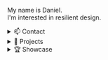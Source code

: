 My name is Daniel. </br>
I'm interested in resilient design.

<!--

📫 Contact</br>
&emsp; &emsp; email: tabcat00@proton.me</br>
&emsp; &emsp; matrix: [@tabcat00:matrix.org](https://matrix.to/#/@tabcat00:matrix.org)

📐 Projects</br>
&emsp; &emsp; Active</br>
&emsp; &emsp; &emsp; &#8226; [opal](https://github.com/cypsela/opal) - peer-to-peer, collaborative states using merkle-crdts</br>
&emsp; &emsp; Icebox</br>
&emsp; &emsp; &emsp; &#8226; [zzzync](https://github.com/tabcat/zzzync) - sync with peers that have gone to sleep Zzz</br>
&emsp; &emsp; &emsp; &#8226; [sailplane-web](https://github.com/cypsela/sailplane-web) - collaborative p2p file manager in the browser</br>

🏆 Showcase</br>
&emsp; &emsp; [HackFS 2022 Storage Wizard](https://ethglobal.com/showcase/zzzync-xk96u) 🧙‍♂️</br>
&emsp; &emsp; [HackFS 2020 Finalist](https://ethglobal.com/showcase/sailplane-web-gnxxe) 🏁

-->

<details>
  <summary>📫 Contact</summary>
  
  &emsp; &emsp; email: tabcat00@proton.me</br>
  &emsp; &emsp; matrix: [@tabcat00:matrix.org](https://matrix.to/#/@tabcat00:matrix.org)
</details>

<details>
  <summary>📐 Projects</summary>
  
  &emsp; &emsp; Active</br>
  &emsp; &emsp; &emsp; &#8226; [opal](https://github.com/cypsela/opal) - peer-to-peer, collaborative states using merkle-crdts</br>
  &emsp; &emsp; Icebox</br>
  &emsp; &emsp; &emsp; &#8226; [zzzync](https://github.com/tabcat/zzzync) - sync with peers that have gone to sleep Zzz</br>
  &emsp; &emsp; &emsp; &#8226; [sailplane-web](https://github.com/cypsela/sailplane-web) - collaborative p2p file manager in the browser</br>
</details>

<details>
  <summary>🏆 Showcase</summary>
  
  &emsp; &emsp; [HackFS 2022 Storage Wizard](https://ethglobal.com/showcase/zzzync-xk96u) 🧙‍♂️🥇</br>
  &emsp; &emsp; [HackFS 2020 Finalist](https://ethglobal.com/showcase/sailplane-web-gnxxe) 🏁
</details>


<!--
  
🗃️ Archived Projects:
  - [encrypted-docstore](https://github.com/tabcat/encrypted-docstore)
  - [ens-subdomainer](https://github.com/tabcat/ens-subdomainer)
  - [orbit-db-fsstore](https://github.com/tabcat/orbit-db-fsstore)
  - [orbit-db-set](https://github.com/tabcat/orbit-db-set)
  - [orbit-db-signal-protocol-store](https://github.com/tabcat/orbit-db-signal-protocol-store)
  - [peer-account](https://github.com/tabcat/peer-account)
  - [simple-chat-room](https://github.com/tabcat/simple-chat-room)
  - [softphone](https://github.com/tabcat/softphone)

-->



<!--
**tabcat/tabcat** is a ✨ _special_ ✨ repository because its `README.md` (this file) appears on your GitHub profile.

Here are some ideas to get you started:

- 🔭 I’m currently working on ...
- 🌱 I’m currently learning ...
- 👯 I’m looking to collaborate on ...
- 🤔 I’m looking for help with ...
- 💬 Ask me about ...
- 📫 How to reach me: ...
- 😄 Pronouns: ...
- ⚡ Fun fact: ...
-->

